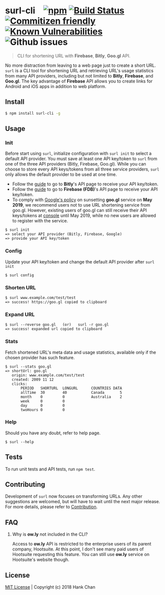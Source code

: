 # surl-cli &nbsp;&nbsp; [![npm](https://img.shields.io/npm/v/surl-cli.svg)](https://www.npmjs.com/package/surl-cli) [![Build Status](https://travis-ci.org/hankchanocd/surl-cli.svg?branch=master)](https://travis-ci.org/hankchanocd/surl-cli) [![Commitizen friendly](https://img.shields.io/badge/commitizen-friendly-brightgreen.svg)](http://commitizen.github.io/cz-cli/) [![Known Vulnerabilities](https://snyk.io/test/github/hankchanocd/surl-cli/badge.svg?targetFile=package.json)](https://snyk.io/test/github/hankchanocd/surl-cli?targetFile=package.json) ![Github issues](https://img.shields.io/github/issues/hankchanocd/surl-cli.svg)

> CLI for shortening URL with **Firebase**, **Bitly**, **Goo.gl** API.

No more distraction from leaving to a web page just to create a short URL. `surl` is a CLI tool for shortening URL and retrieving URL's usage statistics from many API providers, including but not limited to **Bitly**, **Firebase**, and **Goo.gl**. The key advantage of **Firebase** API allows you to create links for Android and iOS apps in addition to web platform.

## Install

```bash
$ npm install surl-cli -g
```

## Usage

### Init

Before start using `surl`, initialize configuration with `surl init` to select a default API provider. You must save at least one API key/token to `surl` from one of the three API providers (Bitly, Firebase, Goo.gl). While you can choose to store every API keys/tokens from all three service providers, `surl` only allows the default provider to be used at one time.

- Follow the [guide](./bitly.md) to go to **Bitly**'s API page to receive your API key/token.
- Follow the [guide](./firebase.md) to go to **Firebase (FDB)**'s API page to receive your API key/token.
- To comply with [Google's policy](https://developers.googleblog.com/2018/03/transitioning-google-url-shortener.html) on sunsetting **goo.gl** service on **May 2019**, we recommend users not to use URL shortening service from goo.gl. However, existing users of goo.gl can still receive their API keys/tokens at [console](https://console.developers.google.com/apis/credentials?project=constant-jigsaw-188105&folder&organizationId) until May 2019, while no new users are allowed to register with the service.

```
$ surl init
=> select your API provider (Bitly, Firebase, Google)
=> provide your API key/token
```

### Config

Update your API key/token and change the default API provider after `surl init`

```
$ surl config
```

### Shorten URL

```
$ surl www.example.com/test/test
=> success! https://goo.gl copied to clipboard
```

### Expand URL

```
$ surl --reverse goo.gl   (or)   surl -r goo.gl
=> success! expanded url copied to clipboard
```

### Stats

Fetch shortened URL's meta data and usage statistics, available only if the chosen provider has such feature.

```
$ surl --stats goo.gl
=> shortUrl: goo.gl
   origin: www.example.com/test/test
   created: 2009 11 12
   clicks:
       PERIOD   SHORTURL  LONGURL      COUNTRIES DATA
       allTime  30        40           Canada       5
       month    0         0            Australia    2
       week     0         0
       day      0         0
       twoHours 0         0
```

### Help

Should you have any doubt, refer to help page.

```
$ surl --help
```

## Tests

To run unit tests and API tests, run `npm test`.

## Contributing

Development of `surl` now focuses on transforming URLs. Any other suggestions are welcomed, but will have to wait until the next major release.
For more details, please refer to [Contribution](./CONTRIBUTION.md).

## FAQ

1. Why is **ow.ly** not included in the CLI?

   Access to **ow.ly** API is restricted to the enterprise users of its parent company, Hootsuite. At this point, I don't see many paid users of Hootsuite requesting this feature. You can still use **ow.ly** service on Hootsuite's website though.

## License

[MIT License](./LICENSE.md) | Copyright (c) 2018 Hank Chan
